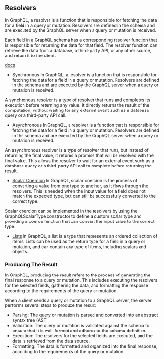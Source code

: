 ## Resolvers
In GraphQL, a resolver is a function that is responsible for fetching the data for a field in a query or mutation. Resolvers are defined in the schema and are executed by the GraphQL server when a query or mutation is received.

Each field in a GraphQL schema has a corresponding resolver function that is responsible for returning the data for that field. The resolver function can retrieve the data from a database, a third-party API, or any other source, and return it to the client.

[docs](https://the-guild.dev/blog/better-type-safety-for-resolvers-with-graphql-codegen)
- Synchronous
In GraphQL, a resolver is a function that is responsible for fetching the data for a field in a query or mutation. Resolvers are defined in the schema and are executed by the GraphQL server when a query or mutation is received.

A synchronous resolver is a type of resolver that runs and completes its execution before returning any value. It directly returns the result of the computation, without waiting for any external event such as a database query or a third-party API call.

- Asynchronous
In GraphQL, a resolver is a function that is responsible for fetching the data for a field in a query or mutation. Resolvers are defined in the schema and are executed by the GraphQL server when a query or mutation is received.

An asynchronous resolver is a type of resolver that runs, but instead of returning the final value, it returns a promise that will be resolved with the final value. This allows the resolver to wait for an external event such as a database query or a third-party API call to complete before returning the result.

- [Scalar Coercion](https://graphql.org/learn/execution/#scalar-coercion)
In GraphQL, scalar coercion is the process of converting a value from one type to another, as it flows through the resolvers. This is needed when the input value for a field does not match the expected type, but can still be successfully converted to the correct type.

Scalar coercion can be implemented in the resolvers by using the GraphQLScalarType constructor to define a custom scalar type and providing a coerce function that can convert the input value to the correct type.

- [Lists](https://graphql.org/learn/schema/#lists-and-non-null)
In GraphQL, a list is a type that represents an ordered collection of items. Lists can be used as the return type for a field in a query or mutation, and can contain any type of items, including scalars and objects.



### Producing The Result
In GraphQL, producing the result refers to the process of generating the final response to a query or mutation. This includes executing the resolvers for the selected fields, gathering the data, and formatting the response according to the requirements of the query or mutation.

When a client sends a query or mutation to a GraphQL server, the server performs several steps to produce the result:

- Parsing: The query or mutation is parsed and converted into an abstract syntax tree (AST)
- Validation: The query or mutation is validated against the schema to ensure that it is well-formed and adheres to the schema definition.
- Execution: The resolvers for the selected fields are executed, and the data is retrieved from the data source.
- Formatting: The data is formatted and organized into the final response, according to the requirements of the query or mutation.

